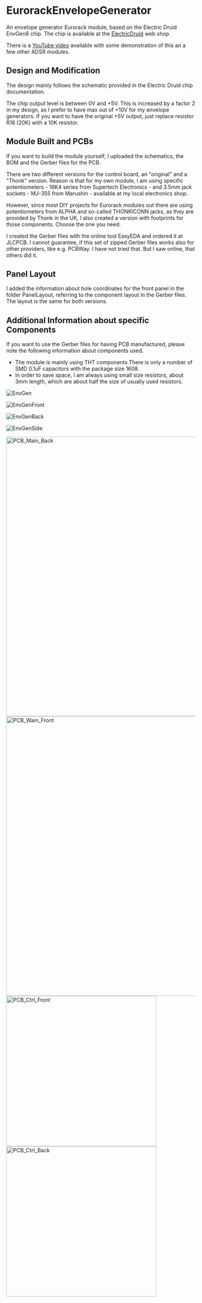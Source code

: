 # EurorackEnvelopeGenerator
An envelope generator Eurorack module, based on the Electric Druid EnvGen8 chip.
The chip is available at the [ElectricDruid](https://electricdruid.net) web shop.

There is a [YouTube video](https://youtu.be/kh0m0Idso9o) available with some demonstration of this an a few other ADSR modules.

## Design and Modification
The design mainly follows the schematic provided in the Electric Druid chip documentation.

The chip output level is between 0V and +5V.
This is increased by a factor 2 in my design, as I prefer to have  max out of +10V for my envelope generators.
If you want to have the original +5V output, just replace resistor R16 (20K) with a 10K resistor.

## Module Built and PCBs
If you want to build the module yourself, I uploaded the schematics, the BOM and the Gerber files for the PCB.

There are two different versions for the control board, an "original" and a "Thonk" version.
Reason is that for my own module, I am using specific potentiometers - 16K4 series from Supertech Electronics - and 3.5mm jack sockets - MJ-355 from Marushin - available at my local electronics shop.

However, since most DIY projects for Eurorack modules out there are using potentiometers from ALPHA and so-called THONKICONN jacks, as they are provided by Thonk in the UK, I also created a version with footprints for those components.
Choose the one you need.

I created the Gerber files with the online tool EasyEDA and ordered it at JLCPCB.
I cannot guarantee, if this set of zipped Gerber files works also for other providers, like e.g. PCBWay. I have not tried that. But I saw online, that others did it.

## Panel Layout
I added the information about hole coordinates for the front panel in the folder PanelLayout, referring to the component layout in the Gerber files. The layout is the same for both versions.

## Additional Information about specific Components
If you want to use the Gerber files for having PCB manufactured, please note the following information about components used.

- The module is mainly using THT components.There is only a number of SMD 0.1uF capacitors with the package size 1608.
- In order to save space, I am always using small size resistors, about 3mm length, which are about half the size of usually used resistors.

![EnvGen](https://user-images.githubusercontent.com/97026614/192098471-b669f019-572a-496e-8c8f-6947cc0d9cd8.jpeg)

![EnvGenFront](https://user-images.githubusercontent.com/97026614/192098477-b9432812-7527-4084-833a-a47fdb83da9e.jpeg)

![EnvGenBack](https://user-images.githubusercontent.com/97026614/192098488-47a251d0-43d9-4013-b616-e3a2d452e1e5.jpeg)

![EnvGenSide](https://user-images.githubusercontent.com/97026614/192098500-59872c81-8888-4879-9a10-f07366d42855.jpeg)

<img width="742" alt="PCB_Main_Back" src="https://user-images.githubusercontent.com/97026614/192097654-7a270e5f-7fad-4a6e-8093-694130036e2f.png">

<img width="742" alt="PCB_Wain_Front" src="https://user-images.githubusercontent.com/97026614/192097663-136f6a4f-e18d-44f0-873e-4165023815a7.png">

<img width="399" alt="PCB_Ctrl_Front" src="https://user-images.githubusercontent.com/97026614/192097671-76f63356-2940-4e9d-ac19-bc1404821650.png">

<img width="399" alt="PCB_Ctrl_Back" src="https://user-images.githubusercontent.com/97026614/192097677-f62215f7-2171-455d-a9e7-321993803fd1.png">
